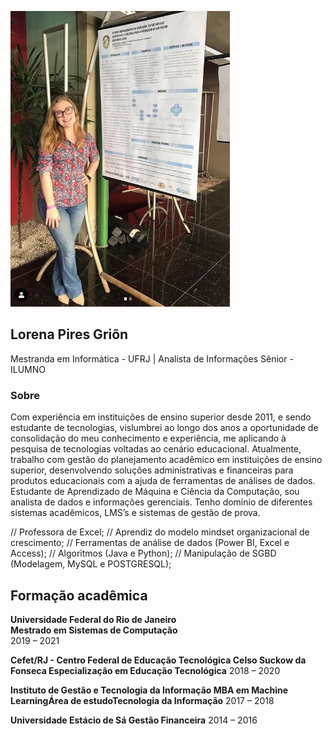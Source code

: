 ![image](https://github.com/Lorenagrion/html/blob/master/pesquisa.JPG)

## Lorena Pires Griõn

Mestranda em Informática - UFRJ | Analista de Informações Sênior - ILUMNO

### Sobre

Com experiência em instituições de ensino superior desde 2011, e sendo estudante de tecnologias, vislumbrei ao longo dos anos a oportunidade de consolidação do meu conhecimento e experiência, me aplicando à pesquisa de tecnologias voltadas ao cenário educacional.
Atualmente, trabalho com gestão do planejamento acadêmico em instituições de ensino superior, desenvolvendo soluções administrativas e financeiras para produtos educacionais com a ajuda de ferramentas de análises de dados.
Estudante de Aprendizado de Máquina e Ciência da Computação, sou analista de dados e informações gerenciais.
Tenho domínio de diferentes sistemas acadêmicos, LMS’s e sistemas de gestão de prova.

// Professora de Excel;
// Aprendiz do modelo mindset organizacional de crescimento;
// Ferramentas de análise de dados (Power BI, Excel e Access);
// Algoritmos (Java e Python);
// Manipulação de SGBD (Modelagem, MySQL e POSTGRESQL); 

## Formação acadêmica
**Universidade Federal do Rio de Janeiro** <br>
**Mestrado em Sistemas de Computação**<br>
2019 – 2021

**Cefet/RJ - Centro Federal de Educação Tecnológica Celso Suckow da Fonseca
Especialização em Educação Tecnológica**
2018 – 2020

**Instituto de Gestão e Tecnologia da Informação
MBA em Machine LearningÁrea de estudoTecnologia da Informação**
2017 – 2018

**Universidade Estácio de Sá
Gestão Financeira**
2014 – 2016
